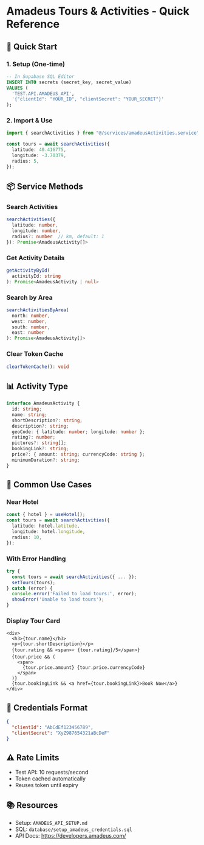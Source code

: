 # Amadeus Tours & Activities - Quick Reference

## 🚀 Quick Start

### 1. Setup (One-time)

```sql
-- In Supabase SQL Editor
INSERT INTO secrets (secret_key, secret_value)
VALUES (
  'TEST.API.AMADEUS_API',
  '{"clientId": "YOUR_ID", "clientSecret": "YOUR_SECRET"}'
);
```

### 2. Import & Use

```typescript
import { searchActivities } from "@/services/amadeusActivities.service";

const tours = await searchActivities({
  latitude: 40.416775,
  longitude: -3.70379,
  radius: 5,
});
```

## 📦 Service Methods

### Search Activities

```typescript
searchActivities({
  latitude: number,
  longitude: number,
  radius?: number  // km, default: 1
}): Promise<AmadeusActivity[]>
```

### Get Activity Details

```typescript
getActivityById(
  activityId: string
): Promise<AmadeusActivity | null>
```

### Search by Area

```typescript
searchActivitiesByArea(
  north: number,
  west: number,
  south: number,
  east: number
): Promise<AmadeusActivity[]>
```

### Clear Token Cache

```typescript
clearTokenCache(): void
```

## 📊 Activity Type

```typescript
interface AmadeusActivity {
  id: string;
  name: string;
  shortDescription?: string;
  description?: string;
  geoCode: { latitude: number; longitude: number };
  rating?: number;
  pictures?: string[];
  bookingLink?: string;
  price?: { amount: string; currencyCode: string };
  minimumDuration?: string;
}
```

## 🎯 Common Use Cases

### Near Hotel

```typescript
const { hotel } = useHotel();
const tours = await searchActivities({
  latitude: hotel.latitude,
  longitude: hotel.longitude,
  radius: 10,
});
```

### With Error Handling

```typescript
try {
  const tours = await searchActivities({ ... });
  setTours(tours);
} catch (error) {
  console.error('Failed to load tours:', error);
  showError('Unable to load tours');
}
```

### Display Tour Card

```tsx
<div>
  <h3>{tour.name}</h3>
  <p>{tour.shortDescription}</p>
  {tour.rating && <span>⭐ {tour.rating}/5</span>}
  {tour.price && (
    <span>
      {tour.price.amount} {tour.price.currencyCode}
    </span>
  )}
  {tour.bookingLink && <a href={tour.bookingLink}>Book Now</a>}
</div>
```

## 🔐 Credentials Format

```json
{
  "clientId": "AbCdEf123456789",
  "clientSecret": "XyZ987654321aBcDeF"
}
```

## ⚠️ Rate Limits

- Test API: 10 requests/second
- Token cached automatically
- Reuses token until expiry

## 📚 Resources

- Setup: `AMADEUS_API_SETUP.md`
- SQL: `database/setup_amadeus_credentials.sql`
- API Docs: https://developers.amadeus.com/
